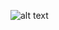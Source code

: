 ![alt text](https://github.com/MohamedsabryXx/Ikea-like/blob/main/assets/20220202_184144.gif "Working App")
